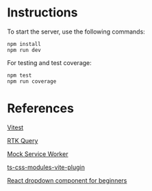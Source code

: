 # Instructions

To start the server, use the following commands:

```console
npm install
npm run dev
```

For testing and test coverage:

```console
npm test
npm run coverage
```

# References

[Vitest](https://vitest.dev/)

[RTK Query](https://redux-toolkit.js.org/rtk-query/overview)

[Mock Service Worker](https://mswjs.io/)

[ts-css-modules-vite-plugin](https://github.com/activeguild/typescript-plugin-css-modules-vite)

[React dropdown component for beginners](https://www.youtube.com/watch?v=jaMgXmrk29M)
